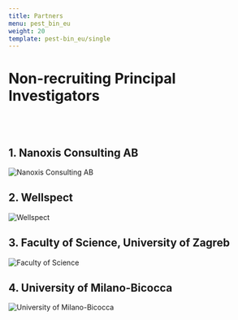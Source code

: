 ```yaml
---
title: Partners
menu: pest_bin_eu
weight: 20
template: pest-bin_eu/single
---
```

# Non-recruiting Principal Investigators

<br>

<br>  

## 1. Nanoxis Consulting AB

![Nanoxis Consulting AB](../img/logo_nanoxis-consulting-copy.png)

## 2. Wellspect

![Wellspect](../img/logo_wellspect.png)

## 3. Faculty of Science, University of Zagreb

![Faculty of Science](../img/logo-pmf.jpg)

## 4. University of Milano-Bicocca

![University of Milano-Bicocca](../img/logo-bicocca.jpg)